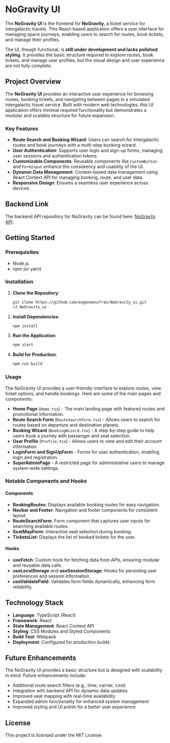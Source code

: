 # NoGravity UI

The **NoGravity UI** is the frontend for **NoGravity**, a ticket service for intergalactic travels. This React-based application offers a user interface for managing space journeys, enabling users to search for routes, book tickets, and manage their profiles.

The UI, though functional, is **still under development and lacks polished styling**. It provides the basic structure required to explore routes, book tickets, and manage user profiles, but the visual design and user experience are not fully complete.

## Project Overview

The **NoGravity UI** provides an interactive user experience for browsing routes, booking tickets, and navigating between pages in a simulated intergalactic travel service. Built with modern web technologies, this UI application offers minimal required functionality but demonstrates a modular and scalable structure for future expansion.

### Key Features

- **Route Search and Booking Wizard**: Users can search for intergalactic routes and book journeys with a multi-step booking wizard.
- **User Authentication**: Supports user login and sign-up forms, managing user sessions and authentication tokens.
- **Customizable Components**: Reusable components like `CustomButton` and `FormInput` enhance the consistency and usability of the UI.
- **Dynamic Data Management**: Context-based data management using React Context API for managing booking, route, and user data.
- **Responsive Design**: Ensures a seamless user experience across devices.

## Backend Link

The backend API repository for NoGravity can be found here: [NoGravity API](https://github.com/eugeneonufran/NoGravity_api).

## Getting Started

### Prerequisites

- Node.js
- npm (or yarn)

### Installation

1. **Clone the Repository**:

   ```bash
   git clone https://github.com/eugeneonufran/NoGravity_ui.git
   cd NoGravity_ui
   ```

2. **Install Dependencies**:

   ```bash
   npm install
   ```

3. **Run the Application**:

   ```bash
   npm start
   ```

4. **Build for Production**:
   ```bash
   npm run build
   ```

### Usage

The NoGravity UI provides a user-friendly interface to explore routes, view ticket options, and handle bookings. Here are some of the main pages and components:

- **Home Page** (`Home.tsx`) - The main landing page with featured routes and promotional information.
- **Route Search Form** (`RouteSearchForm.tsx`) - Allows users to search for routes based on departure and destination planets.
- **Booking Wizard** (`BookingWizard.tsx`) - A step-by-step guide to help users book a journey with passenger and seat selection.
- **User Profile** (`Profile.tsx`) - Allows users to view and edit their account information.
- **LoginForm and SignUpForm** - Forms for user authentication, enabling login and registration.
- **SuperAdminPage** - A restricted page for administrative users to manage system-wide settings.

### Notable Components and Hooks

#### Components

- **BookingRoutes**: Displays available booking routes for easy navigation.
- **Navbar and Footer**: Navigation and footer components for consistent layout.
- **RouteSearchForm**: Form component that captures user inputs for searching available routes.
- **SeatMapForm**: Interactive seat selection during booking.
- **TicketsList**: Displays the list of booked tickets for the user.

#### Hooks

- **useFetch**: Custom hook for fetching data from APIs, ensuring modular and reusable data calls.
- **useLocalStorage** and **useSessionStorage**: Hooks for persisting user preferences and session information.
- **useValidateField**: Validates form fields dynamically, enhancing form reliability.

## Technology Stack

- **Language**: TypeScript (React)
- **Framework**: React
- **State Management**: React Context API
- **Styling**: CSS Modules and Styled Components
- **Build Tool**: Webpack
- **Deployment**: Configured for production builds

## Future Enhancements

The NoGravity UI provides a basic structure but is designed with scalability in mind. Future enhancements include:

- Additional route search filters (e.g., time, carrier, cost)
- Integration with backend API for dynamic data updates
- Improved seat mapping with real-time availability
- Expanded admin functionality for enhanced system management
- Improved styling and UI polish for a better user experience

## License

This project is licensed under the MIT License.
